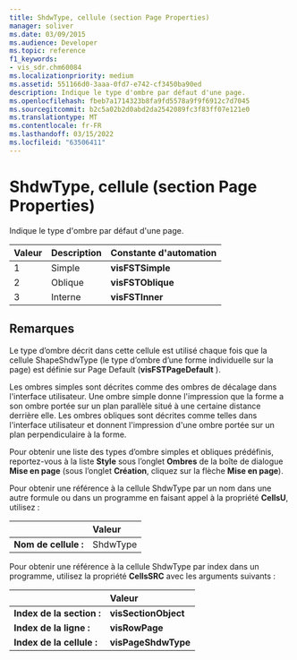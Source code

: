 ```yaml
---
title: ShdwType, cellule (section Page Properties)
manager: soliver
ms.date: 03/09/2015
ms.audience: Developer
ms.topic: reference
f1_keywords:
- vis_sdr.chm60084
ms.localizationpriority: medium
ms.assetid: 551166d0-3aaa-0fd7-e742-cf3450ba90ed
description: Indique le type d'ombre par défaut d'une page.
ms.openlocfilehash: fbeb7a1714323b8fa9fd5578a9f9f6912c7d7045
ms.sourcegitcommit: b2c5a02b2d0abd2da2542089fc3f83ff07e121e0
ms.translationtype: MT
ms.contentlocale: fr-FR
ms.lasthandoff: 03/15/2022
ms.locfileid: "63506411"
---
```

# <a name="shdwtype-cell-page-properties-section"></a>ShdwType, cellule (section Page Properties)

Indique le type d'ombre par défaut d'une page.
  
|**Valeur**|**Description**|**Constante d'automation**|
|:-----|:-----|:-----|
| 1  <br/> | Simple  <br/> |**visFSTSimple** <br/> |
| 2  <br/> | Oblique  <br/> |**visFSTOblique** <br/> |
|3  <br/> |Interne  <br/> |**visFSTInner** <br/> |
   
## <a name="remarks"></a>Remarques

 Le type d’ombre décrit dans cette cellule est utilisé chaque fois que la cellule ShapeShdwType (le type d’ombre d’une forme individuelle sur la page) est définie sur Page Default (**visFSTPageDefault** ). 
  
Les ombres simples sont décrites comme des ombres de décalage dans l'interface utilisateur. Une ombre simple donne l'impression que la forme a son ombre portée sur un plan parallèle situé à une certaine distance derrière elle. Les ombres obliques sont décrites comme telles dans l'interface utilisateur et donnent l'impression d'une ombre portée sur un plan perpendiculaire à la forme. 
  
Pour obtenir une liste des types d’ombre simples et obliques prédéfinis, reportez-vous à la liste **Style** sous l’onglet **Ombres** de la boîte de dialogue **Mise en page** (sous l’onglet **Création**, cliquez sur la flèche **Mise en page**). 
  
Pour obtenir une référence à la cellule ShdwType par un nom dans une autre formule ou dans un programme en faisant appel à la propriété **CellsU**, utilisez : 
  
||Valeur |
|:-----|:-----|
| **Nom de cellule :**  <br/> | ShdwType  <br/> |
   
Pour obtenir une référence à la cellule ShdwType par index dans un programme, utilisez la propriété **CellsSRC** avec les arguments suivants : 
  
||Valeur |
|:-----|:-----|
| **Index de la section :**  <br/> |**visSectionObject** <br/> |
| **Index de la ligne :**  <br/> |**visRowPage** <br/> |
| **Index de la cellule :**  <br/> |**visPageShdwType** <br/> |
   

